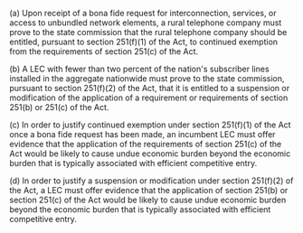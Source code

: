 (a) Upon receipt of a bona fide request for interconnection, services, or access to unbundled network elements, a rural telephone company must prove to the state commission that the rural telephone company should be entitled, pursuant to section 251(f)(1) of the Act, to continued exemption from the requirements of section 251(c) of the Act.

(b) A LEC with fewer than two percent of the nation's subscriber lines installed in the aggregate nationwide must prove to the state commission, pursuant to section 251(f)(2) of the Act, that it is entitled to a suspension or modification of the application of a requirement or requirements of section 251(b) or 251(c) of the Act.

(c) In order to justify continued exemption under section 251(f)(1) of the Act once a bona fide request has been made, an incumbent LEC must offer evidence that the application of the requirements of section 251(c) of the Act would be likely to cause undue economic burden beyond the economic burden that is typically associated with efficient competitive entry.

(d) In order to justify a suspension or modification under section 251(f)(2) of the Act, a LEC must offer evidence that the application of section 251(b) or section 251(c) of the Act would be likely to cause undue economic burden beyond the economic burden that is typically associated with efficient competitive entry.

